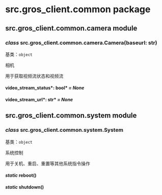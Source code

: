 # src.gros_client.common package

## src.gros_client.common.camera module

### *class* src.gros_client.common.camera.Camera(baseurl: str)

基类：`object`

相机

用于获取视频流状态和视频流

#### video_stream_status*: bool* *= None*

#### video_stream_url*: str* *= None*

## src.gros_client.common.system module

### *class* src.gros_client.common.system.System

基类：`object`

系统控制

用于关机、重启、重置等其他系统指令操作

#### *static* reboot()

#### *static* shutdown()
